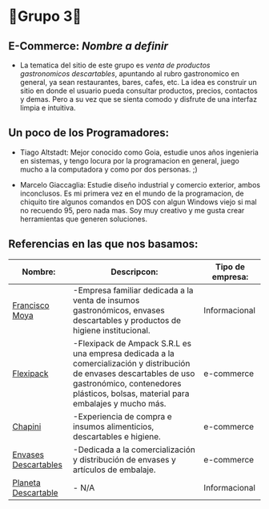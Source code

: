 # **:metal:Grupo 3:metal:** 

## **E-Commerce: _Nombre a definir_**
- La tematica del sitio de este grupo es _venta de productos gastronomicos descartables_, apuntando al rubro gastronomico en general, ya sean restaurantes, bares, cafes, etc. La idea es construir un sitio en donde el usuario pueda consultar productos, precios, contactos y demas. Pero a su vez que se sienta comodo y disfrute de una interfaz limpia e intuitiva.

## **Un poco de los Programadores:**
- Tiago Altstadt: Mejor conocido como Goia, estudie unos años ingenieria en sistemas, y tengo locura por la programacion en general, juego mucho a la computadora y como por dos personas. ;)

- Marcelo Giaccaglia: Estudie diseño industrial y comercio exterior, ambos inconclusos. Es mi primera vez en el mundo de la programacion, de chiquito tire algunos comandos en DOS con algun Windows viejo si mal no recuendo 95, pero nada mas. Soy muy creativo y me gusta crear herramientas que generen soluciones.

## **Referencias en las que nos basamos:**

Nombre: | Descripcon: | Tipo de empresa:
--------|-------------|-------------
[Francisco Moya](http://www.franciscomoya.com.ar/) | -Empresa familiar dedicada a la venta de insumos gastronómicos, envases descartables y productos de higiene institucional. | Informacional
[Flexipack](https://www.flexipack.com.ar/) | -Flexipack de Ampack S.R.L es una empresa dedicada a la comercialización y distribución de envases descartables de uso gastronómico, contenedores plásticos, bolsas, material para embalajes y mucho más. | e-commerce
[Chapini](https://www.chapini.com/) | -Experiencia de compra e insumos alimenticios, descartables e higiene. | e-commerce
[Envases Descartables](http://www.envasesdescartables.com/) | -Dedicada a la comercialización y distribución de envases y artículos de embalaje. | e-commerce
[Planeta Descartable](https://www.planetadescartable.com.ar/) | - N/A | Informacional

